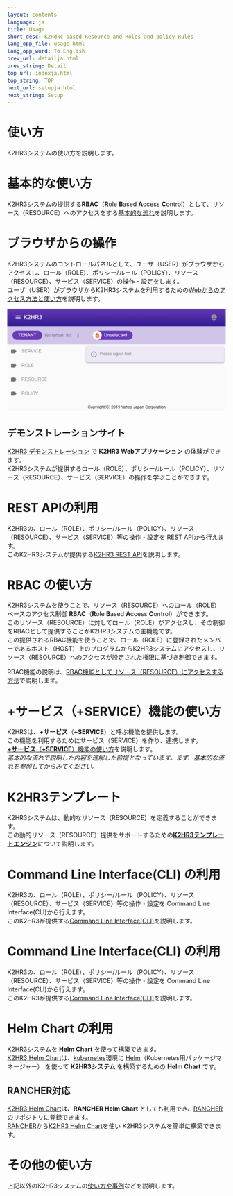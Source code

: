 ```yaml
---
layout: contents
language: ja
title: Usage
short_desc: K2Hdkc based Resource and Roles and policy Rules
lang_opp_file: usage.html
lang_opp_word: To English
prev_url: detailja.html
prev_string: Detail
top_url: indexja.html
top_string: TOP
next_url: setupja.html
next_string: Setup
---
```


# 使い方
K2HR3システムの使い方を説明します。

# 基本的な使い方
K2HR3システムの提供する**RBAC**（**R**ole **B**ased **A**ccess **C**ontrol）として、リソース（RESOURCE）へのアクセスをする[基本的な流れ](usage_baseja.html)を説明します。

# ブラウザからの操作
K2HR3システムのコントロールパネルとして、ユーザ（USER）がブラウザからアクセスし、ロール（ROLE）、ポリシー/ルール（POLICY）、リソース（RESOURCE）、サービス（SERVICE）の操作・設定をします。  
ユーザ（USER）がブラウザからK2HR3システムを利用するための[Webからのアクセス方法と使い方](usage_appja.html)を説明します。  

![K2HR3 Usage - Application overview](images/usage_top_app_overview.png)

## デモンストレーションサイト
[K2HR3 デモンストレーション](https://demo.k2hr3.antpick.ax/indexja.html) で **K2HR3 Webアプリケーション** の体験ができます。  
K2HR3システムが提供するロール（ROLE）、ポリシー/ルール（POLICY）、リソース（RESOURCE）、サービス（SERVICE）の操作を学ぶことができます。  

# REST APIの利用
K2HR3の、ロール（ROLE）、ポリシー/ルール（POLICY）、リソース（RESOURCE）、サービス（SERVICE）等の操作・設定を REST APIから行えます。  
このK2HR3システムが提供する[K2HR3 REST API](apija.html)を説明します。  

# RBAC の使い方
K2HR3システムを使うことで、リソース（RESOURCE）へのロール（ROLE）ベースのアクセス制御 **RBAC**（**R**ole **B**ased **A**ccess **C**ontrol）ができます。  
このリソース（RESOURCE）に対してロール（ROLE）がアクセスし、その制御をRBACとして提供することがK2HR3システムの主機能です。  
この提供されるRBAC機能を使うことで、ロール（ROLE）に登録されたメンバーであるホスト（HOST）上のプログラムからK2HR3システムにアクセスし、リソース（RESOURCE）へのアクセスが設定された権限に基づき制御できます。  

RBAC機能の説明は、[RBAC機能としてリソース（RESOURCE）にアクセスする方法](usage_rbacja.html)で説明します。  

# +サービス（+SERVICE）機能の使い方
K2HR3は、**+サービス**（**+SERVICE**）と呼ぶ機能を提供します。  
この機能を利用するためにサービス（SERVICE）を作り、連携します。  
[**+サービス**（**+SERVICE**）機能の使い方](usage_serviceja.html)を説明します。  
_基本的な流れで説明した内容を理解した前提となっています。まず、基本的な流れを参照してからみてください。_

# K2HR3テンプレート
K2HR3システムは、動的なリソース（RESOURCE）を定義することができます。  
この動的リソース（RESOURCE）提供をサポートするための[**K2HR3テンプレートエンジン**](usage_templateja.html)について説明します。

# Command Line Interface(CLI) の利用
K2HR3の、ロール（ROLE）、ポリシー/ルール（POLICY）、リソース（RESOURCE）、サービス（SERVICE）等の操作・設定を Command Line Interface(CLI)から行えます。  
このK2HR3が提供する[Command Line Interface(CLI)](clija.html)を説明します。  

# Command Line Interface(CLI) の利用
K2HR3の、ロール（ROLE）、ポリシー/ルール（POLICY）、リソース（RESOURCE）、サービス（SERVICE）等の操作・設定を Command Line Interface(CLI)から行えます。  
このK2HR3が提供する[Command Line Interface(CLI)](clija.html)を説明します。  

# Helm Chart の利用
K2HR3システムを **Helm Chart** を使って構築できます。  
[K2HR3 Helm Chart](helm_chartja.html)は、[kubernetes](https://kubernetes.io/ja/)環境に [Helm](https://helm.sh/ja/)（Kubernetes用パッケージマネージャー） を使って **K2HR3システム** を構築するための **Helm Chart** です。  

## RANCHER対応
[K2HR3 Helm Chart](rancher_helm_chartja.html)は、**RANCHER Helm Chart** としても利用でき、[RANCHER](https://www.rancher.co.jp/)のリポジトリに登録できます。  
[RANCHER](https://www.rancher.co.jp/)から[K2HR3 Helm Chart](rancher_helm_chartja.html)を使い K2HR3システムを簡単に構築できます。  

# その他の使い方
上記以外のK2HR3システムの[使い方や事例](usage_otherja.html)などを説明します。

